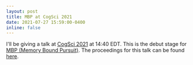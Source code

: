 ```yaml
---
layout: post
title: MBP at CogSci 2021
date: 2021-07-27 15:59:00-0400
inline: false
---
```


I'll be giving a talk at [CogSci 2021](https://cognitivesciencesociety.org/program/) at 14:40 EDT.
This is the debut stage for [MBP (Memory Bound Pursuit)](https://github.com/christinesoh/memory-bound-pursuit).
The proceedings for this talk can be found [here](https://psyarxiv.com/ard24/).
